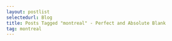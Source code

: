 ```yaml
---
layout: postlist
selectedurl: Blog
title: Posts Tagged "montreal" - Perfect and Absolute Blank
tag: montreal
---
```

